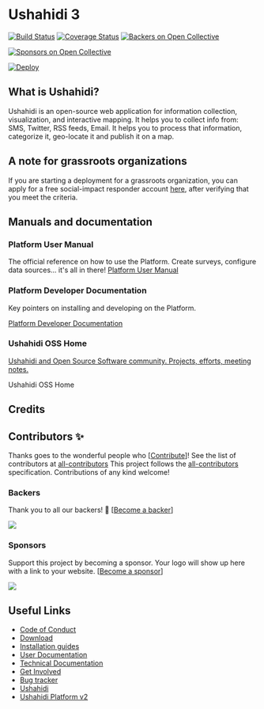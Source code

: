 [download]: https://github.com/ushahidi/platform-release/releases
[setup-guides]: https://docs.ushahidi.com/platform-developer-documentation/development-and-code/setup_alternatives
[docs]: https://www.ushahidi.com/support
[tech-docs]: https://docs.ushahidi.com/platform-developer-documentation/tech-stack/api-documentation
[getin]: https://www.ushahidi.com/support/get-involved
[issues]: https://github.com/ushahidi/platform/issues
[ush2]: https://github.com/ushahidi/Ushahidi_Web
[ushahidi]: http://ushahidi.com
[gitter]: https://gitter.im/ushahidi/Community

Ushahidi 3
============

[![Build Status](https://travis-ci.org/ushahidi/platform.png)](https://travis-ci.org/ushahidi/platform)
[![Coverage Status](https://coveralls.io/repos/github/ushahidi/platform/badge.svg)](https://coveralls.io/github/ushahidi/platform)
[![Backers on Open Collective](https://opencollective.com/platform/backers/badge.svg)](#backers)

 [![Sponsors on Open Collective](https://opencollective.com/platform/sponsors/badge.svg)](#sponsors) 


[![Deploy](https://www.herokucdn.com/deploy/button.png)](https://heroku.com/deploy?template=https://github.com/ushahidi/platform/tree/master)

## What is Ushahidi?

Ushahidi is an open-source web application for information collection, visualization, and interactive mapping. It helps you to collect info from: SMS, Twitter, RSS feeds, Email. It helps you to process that information, categorize it, geo-locate it and publish it on a map.

## A note for grassroots organizations
If you are starting a deployment for a grassroots organization, you can apply for a free social-impact responder account [here](https://www.ushahidi.com/pricing/apply-for-free), after verifying that you meet the criteria.

## Manuals and documentation
### Platform User Manual

The official reference on how to use the Platform. Create surveys, configure data sources... it's all in there!
[Platform User Manual](https://docs.ushahidi.com/ushahidi-platform-user-manual/)

### Platform Developer Documentation

Key pointers on installing and developing on the Platform.

[Platform Developer Documentation](https://docs.ushahidi.com/platform-developer-documentation/)

### Ushahidi OSS Home

[Ushahidi and Open Source Software community. Projects, efforts, meeting notes.](https://docs.ushahidi.com/ushahidi-oss-home/)

Ushahidi OSS Home

## Credits

## Contributors ✨

Thanks goes to the wonderful people who [[Contribute](CONTRIBUTING.md)]! See the list of contributors at [all-contributors](docs/contributors-to-ushahidi.md)
This project follows the [all-contributors](https://github.com/all-contributors/all-contributors) specification. Contributions of any kind welcome!

### Backers

Thank you to all our backers! 🙏 [[Become a backer](https://opencollective.com/platform#backer)]

<a href="https://opencollective.com/platform#backers" target="_blank"><img src="https://opencollective.com/platform/backers.svg?width=890"></a>

### Sponsors

Support this project by becoming a sponsor. Your logo will show up here with a link to your website. [[Become a sponsor](https://opencollective.com/platform#sponsor)]

<a href="https://opencollective.com/platform/sponsor/0/website" target="_blank"><img src="https://opencollective.com/platform/sponsor/0/avatar.svg"></a>



## Useful Links
- [Code of Conduct](https://docs.ushahidi.com/platform-developer-documentation/code-of-conduct)
- [Download][download]
- [Installation guides][setup-guides]
- [User Documentation][docs]
- [Technical Documentation][tech-docs]
- [Get Involved][getin]
- [Bug tracker][issues]
- [Ushahidi][ushahidi]
- [Ushahidi Platform v2][ush2]
